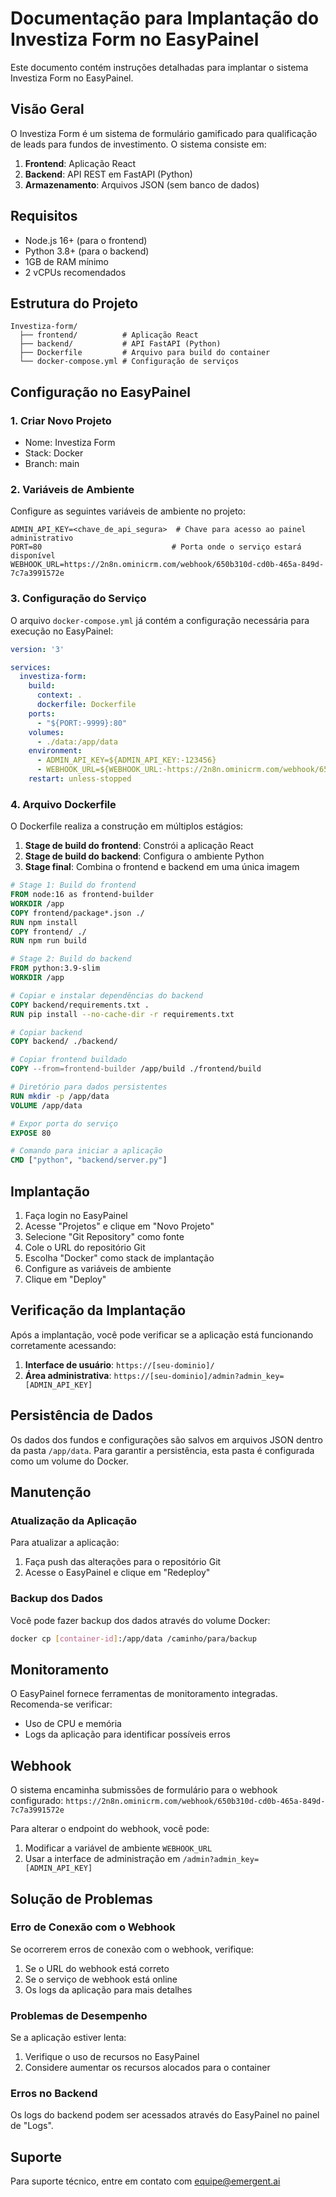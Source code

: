 # Documentação para Implantação do Investiza Form no EasyPainel

Este documento contém instruções detalhadas para implantar o sistema Investiza Form no EasyPainel.

## Visão Geral

O Investiza Form é um sistema de formulário gamificado para qualificação de leads para fundos de investimento. O sistema consiste em:

1. **Frontend**: Aplicação React
2. **Backend**: API REST em FastAPI (Python)
3. **Armazenamento**: Arquivos JSON (sem banco de dados)

## Requisitos

- Node.js 16+ (para o frontend)
- Python 3.8+ (para o backend)
- 1GB de RAM mínimo
- 2 vCPUs recomendados

## Estrutura do Projeto

```
Investiza-form/
  ├── frontend/          # Aplicação React
  ├── backend/           # API FastAPI (Python)
  ├── Dockerfile         # Arquivo para build do container
  └── docker-compose.yml # Configuração de serviços
```

## Configuração no EasyPainel

### 1. Criar Novo Projeto

- Nome: Investiza Form
- Stack: Docker
- Branch: main

### 2. Variáveis de Ambiente

Configure as seguintes variáveis de ambiente no projeto:

```
ADMIN_API_KEY=<chave_de_api_segura>  # Chave para acesso ao painel administrativo
PORT=80                             # Porta onde o serviço estará disponível
WEBHOOK_URL=https://2n8n.ominicrm.com/webhook/650b310d-cd0b-465a-849d-7c7a3991572e
```

### 3. Configuração do Serviço

O arquivo `docker-compose.yml` já contém a configuração necessária para execução no EasyPainel:

```yaml
version: '3'

services:
  investiza-form:
    build:
      context: .
      dockerfile: Dockerfile
    ports:
      - "${PORT:-9999}:80"
    volumes:
      - ./data:/app/data
    environment:
      - ADMIN_API_KEY=${ADMIN_API_KEY:-123456}
      - WEBHOOK_URL=${WEBHOOK_URL:-https://2n8n.ominicrm.com/webhook/650b310d-cd0b-465a-849d-7c7a3991572e}
    restart: unless-stopped
```

### 4. Arquivo Dockerfile

O Dockerfile realiza a construção em múltiplos estágios:

1. **Stage de build do frontend**: Constrói a aplicação React
2. **Stage de build do backend**: Configura o ambiente Python
3. **Stage final**: Combina o frontend e backend em uma única imagem

```dockerfile
# Stage 1: Build do frontend
FROM node:16 as frontend-builder
WORKDIR /app
COPY frontend/package*.json ./
RUN npm install
COPY frontend/ ./
RUN npm run build

# Stage 2: Build do backend
FROM python:3.9-slim
WORKDIR /app

# Copiar e instalar dependências do backend
COPY backend/requirements.txt .
RUN pip install --no-cache-dir -r requirements.txt

# Copiar backend
COPY backend/ ./backend/

# Copiar frontend buildado
COPY --from=frontend-builder /app/build ./frontend/build

# Diretório para dados persistentes
RUN mkdir -p /app/data
VOLUME /app/data

# Expor porta do serviço
EXPOSE 80

# Comando para iniciar a aplicação
CMD ["python", "backend/server.py"]
```

## Implantação

1. Faça login no EasyPainel
2. Acesse "Projetos" e clique em "Novo Projeto"
3. Selecione "Git Repository" como fonte
4. Cole o URL do repositório Git
5. Escolha "Docker" como stack de implantação
6. Configure as variáveis de ambiente
7. Clique em "Deploy"

## Verificação da Implantação

Após a implantação, você pode verificar se a aplicação está funcionando corretamente acessando:

1. **Interface de usuário**: `https://[seu-dominio]/`
2. **Área administrativa**: `https://[seu-dominio]/admin?admin_key=[ADMIN_API_KEY]`

## Persistência de Dados

Os dados dos fundos e configurações são salvos em arquivos JSON dentro da pasta `/app/data`. Para garantir a persistência, esta pasta é configurada como um volume do Docker.

## Manutenção

### Atualização da Aplicação

Para atualizar a aplicação:

1. Faça push das alterações para o repositório Git
2. Acesse o EasyPainel e clique em "Redeploy"

### Backup dos Dados

Você pode fazer backup dos dados através do volume Docker:

```bash
docker cp [container-id]:/app/data /caminho/para/backup
```

## Monitoramento

O EasyPainel fornece ferramentas de monitoramento integradas. Recomenda-se verificar:

- Uso de CPU e memória
- Logs da aplicação para identificar possíveis erros

## Webhook

O sistema encaminha submissões de formulário para o webhook configurado:
`https://2n8n.ominicrm.com/webhook/650b310d-cd0b-465a-849d-7c7a3991572e`

Para alterar o endpoint do webhook, você pode:
1. Modificar a variável de ambiente `WEBHOOK_URL`
2. Usar a interface de administração em `/admin?admin_key=[ADMIN_API_KEY]`

## Solução de Problemas

### Erro de Conexão com o Webhook

Se ocorrerem erros de conexão com o webhook, verifique:

1. Se o URL do webhook está correto
2. Se o serviço de webhook está online
3. Os logs da aplicação para mais detalhes

### Problemas de Desempenho

Se a aplicação estiver lenta:

1. Verifique o uso de recursos no EasyPainel
2. Considere aumentar os recursos alocados para o container

### Erros no Backend

Os logs do backend podem ser acessados através do EasyPainel no painel de "Logs".

## Suporte

Para suporte técnico, entre em contato com equipe@emergent.ai
